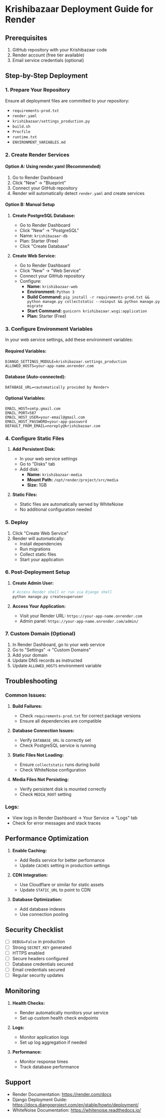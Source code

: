 # Krishibazaar Deployment Guide for Render

## Prerequisites
1. GitHub repository with your Krishibazaar code
2. Render account (free tier available)
3. Email service credentials (optional)

## Step-by-Step Deployment

### 1. Prepare Your Repository
Ensure all deployment files are committed to your repository:
- `requirements-prod.txt`
- `render.yaml`
- `krishibazaar/settings_production.py`
- `build.sh`
- `Procfile`
- `runtime.txt`
- `ENVIRONMENT_VARIABLES.md`

### 2. Create Render Services

#### Option A: Using render.yaml (Recommended)
1. Go to Render Dashboard
2. Click "New" → "Blueprint"
3. Connect your GitHub repository
4. Render will automatically detect `render.yaml` and create services

#### Option B: Manual Setup
1. **Create PostgreSQL Database:**
   - Go to Render Dashboard
   - Click "New" → "PostgreSQL"
   - Name: `krishibazaar-db`
   - Plan: Starter (Free)
   - Click "Create Database"

2. **Create Web Service:**
   - Go to Render Dashboard
   - Click "New" → "Web Service"
   - Connect your GitHub repository
   - Configure:
     - **Name:** `krishibazaar-web`
     - **Environment:** `Python 3`
     - **Build Command:** `pip install -r requirements-prod.txt && python manage.py collectstatic --noinput && python manage.py migrate`
     - **Start Command:** `gunicorn krishibazaar.wsgi:application`
     - **Plan:** Starter (Free)

### 3. Configure Environment Variables

In your web service settings, add these environment variables:

#### Required Variables:
```
DJANGO_SETTINGS_MODULE=krishibazaar.settings_production
ALLOWED_HOSTS=your-app-name.onrender.com
```

#### Database (Auto-connected):
```
DATABASE_URL=<automatically provided by Render>
```

#### Optional Variables:
```
EMAIL_HOST=smtp.gmail.com
EMAIL_PORT=587
EMAIL_HOST_USER=your-email@gmail.com
EMAIL_HOST_PASSWORD=your-app-password
DEFAULT_FROM_EMAIL=noreply@krishibazaar.com
```

### 4. Configure Static Files

1. **Add Persistent Disk:**
   - In your web service settings
   - Go to "Disks" tab
   - Add disk:
     - **Name:** `krishibazaar-media`
     - **Mount Path:** `/opt/render/project/src/media`
     - **Size:** 1GB

2. **Static Files:**
   - Static files are automatically served by WhiteNoise
   - No additional configuration needed

### 5. Deploy

1. Click "Create Web Service"
2. Render will automatically:
   - Install dependencies
   - Run migrations
   - Collect static files
   - Start your application

### 6. Post-Deployment Setup

1. **Create Admin User:**
   ```bash
   # Access Render shell or run via Django shell
   python manage.py createsuperuser
   ```

2. **Access Your Application:**
   - Visit your Render URL: `https://your-app-name.onrender.com`
   - Admin panel: `https://your-app-name.onrender.com/admin/`

### 7. Custom Domain (Optional)

1. In Render Dashboard, go to your web service
2. Go to "Settings" → "Custom Domains"
3. Add your domain
4. Update DNS records as instructed
5. Update `ALLOWED_HOSTS` environment variable

## Troubleshooting

### Common Issues:

1. **Build Failures:**
   - Check `requirements-prod.txt` for correct package versions
   - Ensure all dependencies are compatible

2. **Database Connection Issues:**
   - Verify `DATABASE_URL` is correctly set
   - Check PostgreSQL service is running

3. **Static Files Not Loading:**
   - Ensure `collectstatic` runs during build
   - Check WhiteNoise configuration

4. **Media Files Not Persisting:**
   - Verify persistent disk is mounted correctly
   - Check `MEDIA_ROOT` setting

### Logs:
- View logs in Render Dashboard → Your Service → "Logs" tab
- Check for error messages and stack traces

## Performance Optimization

1. **Enable Caching:**
   - Add Redis service for better performance
   - Update `CACHES` setting in production settings

2. **CDN Integration:**
   - Use Cloudflare or similar for static assets
   - Update `STATIC_URL` to point to CDN

3. **Database Optimization:**
   - Add database indexes
   - Use connection pooling

## Security Checklist

- [ ] `DEBUG=False` in production
- [ ] Strong `SECRET_KEY` generated
- [ ] HTTPS enabled
- [ ] Secure headers configured
- [ ] Database credentials secured
- [ ] Email credentials secured
- [ ] Regular security updates

## Monitoring

1. **Health Checks:**
   - Render automatically monitors your service
   - Set up custom health check endpoints

2. **Logs:**
   - Monitor application logs
   - Set up log aggregation if needed

3. **Performance:**
   - Monitor response times
   - Track database performance

## Support

- Render Documentation: https://render.com/docs
- Django Deployment Guide: https://docs.djangoproject.com/en/stable/howto/deployment/
- WhiteNoise Documentation: https://whitenoise.readthedocs.io/
